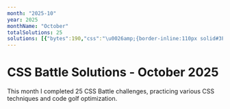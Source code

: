 ```yaml
---
month: "2025-10"
year: 2025
monthName: "October"
totalSolutions: 25
solutions: [{"bytes":190,"css":"\u0026amp;{border-inline:110px solid#3F4869;background:linear-gradient(90deg,#E25C57 5vw,#3F4869 0)0/5pc;p{color:E25C57;scale:.61;height:160;border-radius:1in;box-shadow:-139q -151q,139q -151q,0 367q","date":"2025-10-01","difficulty":"medium","has_image":true,"screenshot":"target-1-comparison.png","target":274},{"bytes":311,"css":"\u0026amp;{border:5ch solid;background:#FEF6E2}*{border-radius:var(--r,2in);margin:30 90-99;color:ED736E;*{background:#ED736E;--r:50%;width:15;height:30;margin:65 33;box-shadow:60px 0}p{position:fixed;border:5ch solid;margin:5-133;width:20;height:50;--r:1.2in 0 1in 1in;box-shadow:0 5pc#FEF6E2;+p{scale:-1 1;margin:5 107","date":"2025-10-02","difficulty":"easy","has_image":true,"screenshot":"target-1-comparison.png","target":275},{"bytes":177,"css":"*{background:#23384B;color:F0CD48;body{display:flex;margin:40 20}dt{p{margin:20 0;height:100;border-inline:5ch solid}border-block:5ch solid;width:100;margin:0 10}[a]{color:#0000","date":"2025-10-03","difficulty":"medium","has_image":true,"screenshot":"target-1-comparison.png","target":276},{"bytes":125,"css":"*{margin:40;border:2.5ch solid#4763B1;*{scale:.3.6;color:fff;box-shadow:564q 61vh,564q -61vh,-564q 61vh,-564q -61vh;font:5ch\u0026#39;","date":"2025-10-04","difficulty":"medium","has_image":true,"screenshot":"target-1-comparison.png","target":277},{"bytes":289,"css":"*{[a]{--b:linear-gradient(#222 10px,#0000 0)0 15vh;scale:.4 1}background:var(--b,#AC5353);*{p{+p{+p{+p{+p{rotate:90deg;--y:-50vh}scale:9;--y:11vw}--x:0;--y:5ch}--x:-15vw;--y:39vw}scale:3;height:100;--x:15vw;--y:68vw}translate:var(--x,0)var(--y,-65vw);--b:radial-gradient(1q,#222 10px,#0000","date":"2025-10-05","difficulty":"easy","has_image":true,"screenshot":"target-1-comparison.png","target":278},{"bytes":105,"css":"\u0026amp;{border:138q solid#588a95}*{margin:-50 0;background:#222;*{margin:0;background:#fff;transform:skew(45deg","date":"2025-10-06","difficulty":"medium","has_image":true,"screenshot":"target-1-comparison.png","target":279},{"bytes":228,"css":"*{border:0 solid#d62e65}\u0026amp;{background:#050044;border-width:30 30 0;margin:88 136 54}p{+p{scale:-1 1;margin:-166 90}border-width:0 0 30;width:136;height:136;margin:-46-174;background:radial-gradient(at 100%100%,#d62e65 5pc,#0000 0","date":"2025-10-07","difficulty":"easy","has_image":true,"screenshot":"target-1-comparison.png","target":280},{"bytes":140,"css":"*{*{box-shadow:-70q 5ch,-70q 201q,30ch 5ch,30ch 201q}color:0B2429;margin:-80 0 150-175}\u0026amp;{margin:95 175;background:#48BF7D;outline:5ch dotted","date":"2025-10-08","difficulty":"medium","has_image":true,"screenshot":"target-1-comparison.png","target":281},{"bytes":194,"css":"\u0026amp;{background:#F0CD48;border:15vw solid;margin:60 80;border-image:conic-gradient(at 50vw 15vw, #0000 90deg,#243D83 0)1;*{background:#5AA4B7;margin:-60-40 60 100;clip-path:polygon(0 0,99%50%,0 99%","date":"2025-10-09","difficulty":"medium","has_image":true,"screenshot":"target-1-comparison.png","target":282},{"bytes":375,"css":"*{margin:90 125 60;border-radius:50%;box-shadow:inset 0-5q 0 69q,inset 0 0 0 1in#FEF6E2,0 0 0 9in#D27644;p{height:80;box-shadow:0 74q,0 65vh 0 5vh,0 45vh 0-5vh#D27644,0 25vw\n\u0026lt;/style\u0026gt;\n\n\n\u0026lt;P\u0026gt;\u0026lt;stYle\u0026gt;\u0026amp;\u0026gt;*{margin:90 125 60;background:#FEF6E2;border-radius:50%;box-shadow:inset 0-5q 0 69q,0 0 0 9in#D27644;p{height:80;box-shadow:0 74q,0 65vh 0 5vh,0 45vh 0-5vh#D27644,0 25vw\n\u0026lt;/style\u0026gt;","date":"2025-10-10","difficulty":"easy","has_image":true,"screenshot":"target-1-comparison.png","target":283},{"bytes":145,"css":"\u0026amp;{border:5ch solid#7E6293;background:5ch/30vw 1q radial-gradient(1q,#EBE77E 5vw,#0000),10px 50px/60px 60px radial-gradient(1q,#DE817E 5vw,#7E6293","date":"2025-10-11","difficulty":"medium","has_image":true,"screenshot":"target-1-comparison.png","target":284},{"bytes":123,"css":"*{background:#4763B1;margin:91 141;border:3.08ic solid;border-image:conic-gradient(#FFF);\u0026gt;\u0026amp;{margin:-10;rotate:45deg;font:0\u0026#39;","date":"2025-10-12","difficulty":"medium","has_image":true,"screenshot":"target-1-comparison.png","target":285},{"bytes":158,"css":"*{background:#4A9A86;border: solid#FAE29E;border-width:var(--w,0 40);margin:30 100;*{margin:100 80 20-80;--w:30;border-radius:50%;padding:30;*{margin:-140 100","date":"2025-10-13","difficulty":"medium","has_image":true,"screenshot":"target-1-comparison.png","target":286},{"bytes":261,"css":"*{background:#E8AD6D;[c]{clip-path:polygon(0 130%,-10vw 25vw,0 100px,20px 10px,5pc 10px,5pc 25vw,40vw 25vw,40vw 40vw);border:20px solid#E8AD6D;outline:30px solid#3B240C}p{+p{height:50;margin: 0 177}height:100;border-radius:1in;background:#3B240C;margin:45 142 0","date":"2025-10-14","difficulty":"easy","has_image":true,"screenshot":"target-1-comparison.png","target":287},{"bytes":128,"css":"*{background:#EEC8EA;margin:var(--t,15);border:solid#8E2C88;border-width:var(--b,0 60);*{--b:60 0;--t:0 0 0 15;*{--t:45 0;--b:30","date":"2025-10-15","difficulty":"medium","has_image":true,"screenshot":"target-1-comparison.png","target":288},{"bytes":172,"css":"*{margin:100 69;background:radial-gradient(1q at 31%0,#0000 6.25ch,#3B240C 0 5pc,#0000)no-repeat,#B67024;box-shadow:-77vh -25vw#3B240C;*{margin:0 110 70 81;font:0\u0026#39;\n\u0026lt;/style\u0026gt;","date":"2025-10-16","difficulty":"medium","has_image":true,"screenshot":"target-1-comparison.png","target":289},{"bytes":172,"css":"*{background:radial-gradient(1q,#E8AD6D 57q,#243D83 0)-15q/125q;box-shadow:inset 26q -32q 0 5lh#243D83;*{margin:120 65;border-block:5vw solid#E8AD6D;border-radius:0  34%0 0","date":"2025-10-17","difficulty":"medium","has_image":true,"screenshot":"target-1-comparison.png","target":290},{"bytes":151,"css":"\u0026amp;{margin:22;background:#FC06;color:4A9A86;*{dd{+dd{+dd{scale:.15 6;margin:45 20}margin:0 10}margin:0-20;font:34q\u0026#39;\u0026#39;}height:30;border-inline:6.25ch solid","date":"2025-10-18","difficulty":"medium","has_image":true,"screenshot":"target-1-comparison.png","target":291},{"bytes":201,"css":"\u0026amp;{*{margin:0}background:#1A4341}dt{+dt{scale:-1}height:85;background:radial-gradient(1q at 78.8%90q,#0000 53q,#5A9F48 0 5em,#0000)}p{margin:45 135;box-shadow:inset 32q 32q#5A9F48;height:130}[a]{font:0\u0026#39;","date":"2025-10-19","difficulty":"easy","has_image":true,"screenshot":"target-1-comparison.png","target":292},{"bytes":124,"css":"\u0026amp;{color:A34D60;margin:20%30%20%200;border-radius:0 1in;box-shadow:inset 0 2in,-5ch 0#D8BEC4,-5pc 0,0 0 0 3in#D8BEC4\n\u0026lt;/style\u0026gt;","date":"2025-10-20","difficulty":"medium","has_image":true,"screenshot":"target-1-comparison.png","target":293},{"bytes":115,"css":"p{margin:0-200;scale:-1;height:300}*{margin:0 200;background:10px/25vw radial-gradient(1q at 0,#4763B1 90px,#7DDDEB","date":"2025-10-21","difficulty":"medium","has_image":true,"screenshot":"target-1-comparison.png","target":294},{"bytes":140,"css":"*{background:#D62E65;margin:60 140 90;border:32q solid#eee;border-radius:6pc 6pc 1ch;*{margin:70-30-60;box-shadow:-35q -53q#D62E65;font:2in\u0026#39;","date":"2025-10-22","difficulty":"medium","has_image":true,"screenshot":"target-1-comparison.png","target":295},{"bytes":108,"css":"\u0026amp;{background:#FADE8B}*{margin:90 100;border-block:5ch solid#414B81;*{rotate:90deg;margin:-30%0;*{margin:0%80","date":"2025-10-23","difficulty":"medium","has_image":true,"screenshot":"target-1-comparison.png","target":296},{"bytes":246,"css":"*{background:#4F77FF;margin:10 60 10 10;border:solid;border-width:5lh 0 0 5lh;border-image:conic-gradient(at var(--t,44.5%132q),#FFEFF2 25%,#0000 0 50%,#FFEFF2 0 75%,#0000 0);*{translate:201q 5lh;--t:55.5%94px;box-shadow:-49mm -45vh 0-60px#FFEFF2","date":"2025-10-24","difficulty":"easy","has_image":true,"screenshot":"target-1-comparison.png","target":297},{"bytes":154,"css":"*{background:#e8ad6d;*{margin:62 110 0 30;color:3B240C;height:16;box-shadow:0 5em,0 10em,inset 0 2in;*{margin:0-80-33 290;+*{margin:0 0 0 307;padding:17 8","date":"2025-10-25","difficulty":"medium","has_image":true,"screenshot":"target-1-comparison.png","target":298}]
---
```


# CSS Battle Solutions - October 2025

This month I completed 25 CSS Battle challenges, practicing various CSS techniques and code golf optimization.


